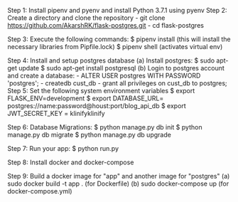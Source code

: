 Step 1: Install pipenv and pyenv and install Python 3.7.1 using pyenv
Step 2: Create a directory and clone the repository
        - git clone https://github.com/AkarshRK/flask-postgres.git
        - cd flask-postgres

Step 3: Execute the following commands:
        $ pipenv install (this will install the necessary libraries from Pipfile.lock)
        $ pipenv shell (activates virtual env)

Step 4: Install and setup postgres database
        (a) Install postgres:
            $ sudo apt-get update
            $ sudo apt-get install postgresql
        (b) Login to postgres account and create a database:
            - ALTER USER postgres WITH PASSWORD 'postgres';
            - createdb cust_db
            - grant all privileges on cust_db to postgres;
Step 5: Set the following system environment variables
        $ export FLASK_ENV=development
        $ export DATABASE_URL= postgres://name:password@houst:port/blog_api_db
        $ export JWT_SECRET_KEY = klinifyklinify

Step 6: Database Migrations:
        $ python manage.py db init
        $ python manage.py db migrate
        $ python manage.py db upgrade

Step 7: Run your app: $ python run.py

Step 8: Install docker and docker-compose 

Step 9: Build a docker image for "app" and another image for "postgres"
        (a) sudo docker build -t app . (for Dockerfile)
        (b) sudo docker-compose up (for docker-compose.yml)

        


             
            
        

 